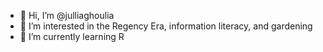 - 👋 Hi, I’m @julliaghoulia
- 👀 I’m interested in the Regency Era, information literacy, and gardening
- 🌱 I’m currently learning R 

<!---
julliaghoulia/julliaghoulia is a ✨ special ✨ repository because its `README.md` (this file) appears on your GitHub profile.
You can click the Preview link to take a look at your changes.
--->

